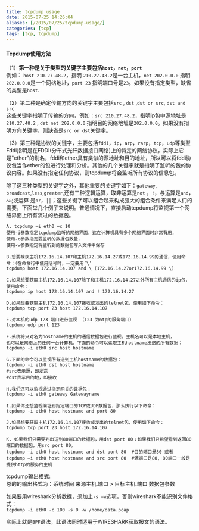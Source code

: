 ```yaml
---
title: tcpdump usage
date: 2015-07-25 14:26:04
aliases: [/2015/07/25/tcpdump-usage/]
categories: [tcp]
tags: [tcp, tcpdump]
---
```


#### Tcpdump使用方法  
（1）**第一种是关于类型的关键字主要包括`host`，`net`，`port`**  
例如： `host 210.27.48.2`，指明 `210.27.48.2`是一台主机，`net 202.0.0.0` 指明`202.0.0.0`是一个网络地址，`port 23` 指明端口号是`23`。如果没有指定类型，缺省的类型是`host`.
 
（2）第二种是确定传输方向的关键字主要包括`src` , `dst` ,`dst or src`, `dst and src`  
这些关键字指明了传输的方向，例如：`src 210.27.48.2`，指明ip包中源地址是`210.27.48.2` , `dst net 202.0.0.0` 指明目的网络地址是`202.0.0.0`。如果没有指明方向关键字，则缺省是`src or dst`关键字。

（3）第三种是协议的关键字，主要包括`fddi`，`ip`，`arp`，`rarp`，`tcp`，`udp`等类型  
Fddi指明是在FDDI(分布式光纤数据接口网络)上的特定的网络协议，实际上它是"ether"的别名，fddi和ether具有类似的源地址和目的地址，所以可以将fddi协议包当作ether的包进行处理和分析。其他的几个关键字就是指明了监听的包的协议内容。如果没有指定任何协议，则tcpdump将会监听所有协议的信息包。
 
除了这三种类型的关键字之外，其他重要的关键字如下：`gateway`, `broadcast`,`less`,`greater`,还有三种逻辑运算，取非运算是`not` ，`!`，与运算是`and`，`&&`;或运算 是`or`，`││`；这些关键字可以组合起来构成强大的组合条件来满足人们的需要，下面举几个例子来说明。普通情况下，直接启动tcpdump将监视第一个网络界面上所有流过的数据包。

    A. tcpdump –i eth0 –c 10  
    使用-i参数指定tcpdump监听的网络界面，这在计算机具有多个网络界面时非常有用，
    使用-c参数指定要监听的数据包数量，
    使用-w参数指定将监听到的数据包写入文件中保存
     
    B.想要截获主机172.16.14.107和主机172.16.14.27或172.16.14.99的通信，使用命令：（在命令行中使用括号时，一定要用’\’
    tcpdump host 172.16.14.107 and \ (172.16.14.27or172.16.14.99 \)
    
    C.如果想要获取主机172.16.14.107除了和主机172.16.14.27之外所有主机通信的ip包，使用命令：
    tcpdump ip host 172.16.14.107 and ! 172.16.14.27
    
    D.如果想要获取主机172.16.14.107接收或发出的telnet包，使用如下命令：
    tcpdump tcp port 23 host 172.16.14.107
    
    E.对本机的udp 123 端口进行监视 （123 为ntp的服务端口）
    tcpdump udp port 123

    F.系统将只对名为hostname的主机的通信数据包进行监视。主机名可以是本地主机，
    也可以是网络上的任何一台计算机。下面的命令可以读取主机hostname发送的所有数据： 
    tcpdump -i eth0 src host hostname
    
    G.下面的命令可以监视所有送到主机hostname的数据包： 
    tcpdump -i eth0 dst host hostname
    #src表示源，即发送
    #dst表示目的地，即接收
    
    H.我们还可以监视通过指定网关的数据包： 
    tcpdump -i eth0 gateway Gatewayname
    
    I.如果你还想监视编址到指定端口的TCP或UDP数据包，那么执行以下命令： 
    tcpdump -i eth0 host hostname and port 80
    
    J.如果想要获取主机172.16.14.107接收或发出的telnet包，使用如下命令：
    tcpdump tcp port 23 host 172.16.14.107
    
    K. 如果我们只需要列出送到80端口的数据包，用dst port 80；如果我们只希望看到返回80端口的数据包，用src port 80。 
    tcpdump –i eth0 host hostname and dst port 80  #目的端口是80 或者
    tcpdump –i eth0 host hostname and src port 80  #源端口是80, 80端口一般是提供http的服务的主机
  
tcpdump输出格式:  
总的的输出格式为：系统时间 来源主机.端口 > 目标主机.端口 数据包参数
  
如果要用wireshark分析数据，须加上`-s –w`选项，否则wireshark不能识别文件格式：  
`tcpdump -i eth0 -c 100 -s 0 -w /home/data.pcap`



实际上就是`BPF`语法，此语法同时适用于WIRESHARK获取报文的语法。


